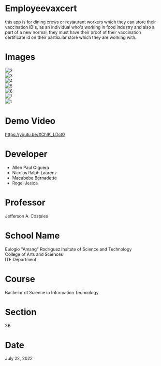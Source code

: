 # Employeevaxcert
  this app is for dining crews or restaurant workers which they can store their vaccination ID's, as an individual who's working in food industry and also a part of a new normal, they must have their proof of their vaccination certificate id on their particular store which they are working with.
# Images

![2](https://user-images.githubusercontent.com/109750859/180272337-cee9fb2e-d3e6-4ff7-8729-3d129e5506d9.png)<br />
![3](https://user-images.githubusercontent.com/109750859/180272343-a5977f4d-1c49-4bb9-9f9b-b3e4b16ce801.png)<br />
![4](https://user-images.githubusercontent.com/109750859/180272347-8fc6f912-a47c-45ea-8784-f0c29ee02dc8.png)<br />
![5](https://user-images.githubusercontent.com/109750859/180272352-be76909b-12c8-4493-a2bf-8ec63ce3fb17.png)<br />
![6](https://user-images.githubusercontent.com/109750859/180272354-a354118b-9767-4368-8509-5dd21ac0d54b.png)<br />
![7](https://user-images.githubusercontent.com/109750859/180272357-1d819662-4245-4427-8656-1ecb7c572e4e.png)<br />
![1](https://user-images.githubusercontent.com/109750859/180272360-fac0e86d-2d5a-4ce4-88b9-7697224a9df8.png)<br />

# Demo Video
https://youtu.be/XChIK_LDot0
# Developer
* Allen Paul Olguera
* Nicolas Ralph Laurenz
* Macabebe Bernadette
* Rogel Jesica
# Professor
Jefferson A. Costales
# School Name
Eulogio "Amang" Rodriguez Insitute of Science and Technology<br />
College of Arts and Sciences<br />
ITE Department
# Course
Bachelor of Science in Information Technology
# Section 
3B
# Date
July 22, 2022

